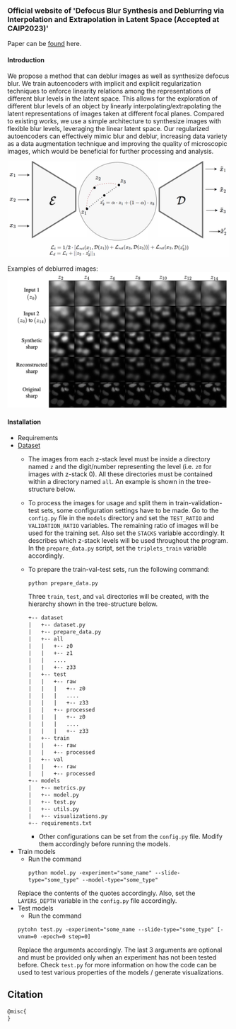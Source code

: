 ### Official website of 'Defocus Blur Synthesis and Deblurring via Interpolation and Extrapolation in Latent Space (Accepted at CAIP2023)'

Paper can be [found](http) here.

#### Introduction
We propose a method that can deblur images as well as synthesize defocus blur. We train autoencoders with implicit and explicit regularization techniques to enforce
linearity relations among the representations of different blur levels in the latent space. This allows for the exploration of different blur levels of an
object by linearly interpolating/extrapolating the latent representations of images taken at different focal planes. Compared to existing works, we use a simple architecture to synthesize images with flexible blur levels, leveraging the linear latent space. Our regularized autoencoders can effectively mimic blur and deblur, increasing data variety as a data augmentation technique and improving the quality of microscopic images, which would be beneficial for further processing and analysis. 

<p align="center"><img src="samples/architecture.png" width = "500" ></p>

Examples of deblurred images:
<img src="samples/deblur-progression-new.png" width="800">

#### Installation 
* Requirements
* [Dataset](https://bbbc.broadinstitute.org/BBBC006)
  * The images from each z-stack level must be inside a directory named `z` and the digit/number representing the level (i.e. `z0` for images with z-stack 0). All these directories must be contained within a directory named `all`. An example is shown in the tree-structure below.
  * To process the images for usage and split them in train-validation-test sets, some configuration settings have to be made. Go to the `config.py` file in the `models` directory and set the `TEST_RATIO` and `VALIDATION_RATIO` variables. The remaining ratio of images will be used for the training set. Also set the `STACKS` variable accordingly. It describes which z-stack levels will be used throughout the program. In the `prepare_data.py` script, set the `triplets_train` variable accordingly.
  * To prepare the train-val-test sets, run the following command:
     ```
     python prepare_data.py
    ```
    Three `train`, `test`, and `val` directories will be created, with the hierarchy shown in the tree-structure below.
    
    ```.
    +-- dataset
    |   +-- dataset.py
    |   +-- prepare_data.py
    |   +-- all
    |   |   +-- z0
    |   |   +-- z1
    |   |   ....
    |   |   +-- z33
    |   +-- test
    |   |   +-- raw
    |   |   |   +-- z0
    |   |   |   ....
    |   |   |   +-- z33
    |   |   +-- processed
    |   |   |   +-- z0
    |   |   |   ....
    |   |   |   +-- z33
    |   +-- train
    |   |   +-- raw
    |   |   +-- processed
    |   +-- val
    |   |   +-- raw
    |   |   +-- processed
    +-- models
    |   +-- metrics.py
    |   +-- model.py
    |   +-- test.py
    |   +-- utils.py
    |   +-- visualizations.py
    +-- requirements.txt
    ```
    * Other configurations can be set from the `config.py` file. Modify them accordingly before running the models.
* Train models
  * Run the command
    ```
    python model.py -experiment="some_name" --slide-type="some_type" --model-type="some_type"
    ```
  Replace the contents of the quotes accordingly. Also, set the `LAYERS_DEPTH` variable in the `config.py` file accordingly.
* Test models
  * Run the command
  ```
  pytohn test.py -experiment="some_name --slide-type="some_type" [-vnum=0 -epoch=0 step=0]

  ```
  Replace the arguments accordingly. The last 3 arguments are optional and must be provided only when an experiment has not been tested before. Check `test.py` for more information on how the code can be used to test various properties of the models / generate visualizations.

## Citation

```
@misc{
}
```


